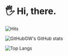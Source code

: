 # 🖐 Hi, there.  

![Hits](https://hits.seeyoufarm.com/api/count/incr/badge.svg?url=https%3A%2F%2Fgithub.com%2FGitHubGW&count_bg=%237ACB3C&title_bg=%23555555&icon=cliqz.svg&icon_color=%23FFFFFF&title=hits&edge_flat=true)

![GitHubGW's GitHub stats](https://github-readme-stats.vercel.app/api?username=GitHubGW&count_private=true&theme=graywhite&show_icons=true&hide=contribs,prs)

![Top Langs](https://github-readme-stats.vercel.app/api/top-langs/?username=GitHubGW&layout=compact&hide=HTML,CSS,SCSS,PUG)
